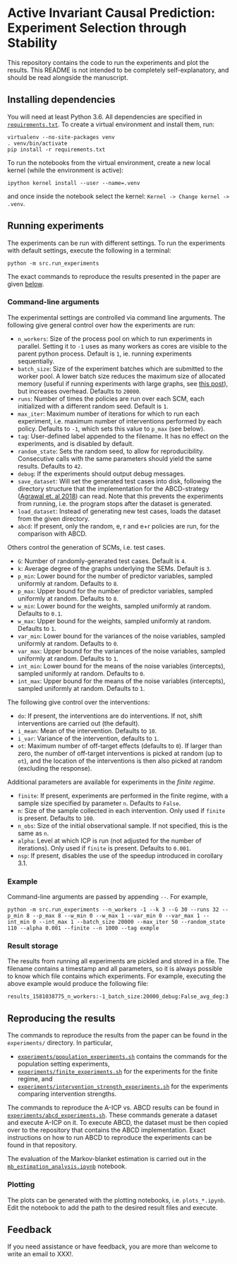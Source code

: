 # Active Invariant Causal Prediction: Experiment Selection through Stability

This repository contains the code to run the experiments and plot the results. This README is not intended to be completely self-explanatory, and should be read alongside the manuscript.

## Installing dependencies

You will need at least Python 3.6. All dependencies are specified in [`requirements.txt`](requirements.txt). To create a virtual environment and install them, run:

```
virtualenv --no-site-packages venv
. venv/bin/activate
pip install -r requirements.txt
```

To run the notebooks from the virtual environment, create a new local kernel (while the environment is active):

```
ipython kernel install --user --name=.venv
```

and once inside the notebook select the kernel: `Kernel -> Change kernel -> .venv`.

## Running experiments

The experiments can be run with different settings. To run the experiments with default settings, execute the following in a terminal:

```
python -m src.run_experiments
```

The exact commands to reproduce the results presented in the paper are given [below](#rep).

### Command-line arguments

The experimental settings are controlled via command line arguments. The following give general control over how the experiments are run:

- `n_workers`: Size of the process pool on which to run experiments in parallel. Setting it to `-1` uses as many workers as cores are visible to the parent python process. Default is `1`, ie. running experiments sequentially.
- `batch_size`: Size of the experiment batches which are submitted to the worker pool. A lower batch size reduces the maximum size of allocated memory (useful if running experiments with large graphs, see [this post](https://stackoverflow.com/questions/26520781/multiprocessing-pool-whats-the-difference-between-map-async-and-imap)), but increases overhead. Defaults to `20000`.
- `runs`: Number of times the policies are run over each SCM, each initialized with a different random seed. Default is `1`.
- `max_iter`: Maximum number of iterations for which to run each experiment, i.e. maximum number of interventions performed by each policy. Defaults to `-1`, which sets this value to `p_max` (see below).
- `tag`: User-defined label appended to the filename. It has no effect on the experiments, and is disabled by default.
- `random_state`: Sets the random seed, to allow for reproducibility. Consecutive calls with the same parameters should yield the same results. Defaults to `42`.
- `debug`: If the experiments should output debug messages.
- `save_dataset`: Will set the generated test cases into disk, following the directory structure that the implementation for the ABCD-strategy ([Agrawal et. al 2018](https://arxiv.org/abs/1902.10347)) can read. Note that this prevents the experiments from running, i.e. the program stops after the dataset is generated.
- `load_dataset`: Instead of generating new test cases, loads the dataset from the given directory.
- `abcd`: If present, only the random, e, r and e+r policies are run, for the comparison with ABCD.

Others control the generation of SCMs, i.e. test cases.

- `G`: Number of randomly-generated test cases. Default is `4`.
- `k`: Average degree of the graphs underlying the SEMs. Default is `3`.
- `p_min`: Lower bound for the number of predictor variables, sampled uniformly at random. Defaults to `8`.
- `p_max`: Upper bound for the number of predictor variables, sampled uniformly at random. Defaults to `8`.
- `w_min`: Lower bound for the weights, sampled uniformly at random. Defaults to `0.1`.
- `w_max`: Upper bound for the weights, sampled uniformly at random. Defaults to `1`.
- `var_min`: Lower bound for the variances of the noise variables, sampled uniformly at random. Defaults to `0`.
- `var_max`: Upper bound for the variances of the noise variables, sampled uniformly at random. Defaults to `1`.
- `int_min`: Lower bound for the means of the noise variables (intercepts), sampled uniformly at random. Defaults to `0`.
- `int_max`: Upper bound for the means of the noise variables (intercepts), sampled uniformly at random. Defaults to `1`.

The following give control over the interventions:
- `do`: If present, the interventions are do interventions. If not, shift interventions are carried out (the default).
- `i_mean`: Mean of the intervention. Defaults to `10`.
- `i_var`: Variance of the intervention, defaults to `1`.
- `ot`: Maximum number of off-target effects (defaults to `0`). If larger than zero, the number of off-target interventions is picked at random (up to `ot`), and the location of the interventions is then also picked at random (excluding the response).

Additional parameters are available for experiments in the *finite regime*.

- `finite`: If present, experiments are performed in the finite regime, with a sample size specified by parameter `n`. Defaults to `False`.
- `n`: Size of the sample collected in each intervention. Only used if `finite` is present. Defaults to `100`.
- `n_obs`: Size of the initial observational sample. If not specified, this is the same as `n`.
- `alpha`: Level at which ICP is run (not adjusted for the number of iterations). Only used if `finite` is present. Defaults to `0.001`.
- `nsp`: If present, disables the use of the speedup introduced in corollary 3.1.

### Example

Command-line arguments are passed by appending `--`. For example,

```
python -m src.run_experiments --n_workers -1 --k 3 --G 30 --runs 32 --p_min 8 --p_max 8 --w_min 0 --w_max 1 --var_min 0 --var_max 1 --int_min 0 --int_max 1 --batch_size 20000 --max_iter 50 --random_state 110 --alpha 0.001 --finite --n 1000 --tag exmple
```

### Result storage

The results from running all experiments are pickled and stored in a file. The filename contains a timestamp and all parameters, so it is always possible to know which file contains which experiments. For example, executing the above example would produce the following file:

```
results_1581038775_n_workers:-1_batch_size:20000_debug:False_avg_deg:3.0_G:30_runs:32_p_min:8_p_max:8_w_min:0.0_w_max:1.0_var_min:0_var_max:1.0_int_min:0.0_int_max:1.0_random_state:110_finite:True_max_iter:50_n:10_alpha:0.001_tag:exmple.pickle
```

## Reproducing the results<a name="rep"></a>

The commands to reproduce the results from the paper can be found in the `experiments/` directory. In particular,

- [`experiments/population_experiments.sh`](experiments/population_experiments.sh) contains the commands for the population setting experiments,
- [`experiments/finite_experiments.sh`](experiments/finite_experiments.sh) for the experiments for the finite regime, and
- [`experiments/intervention_strength_experiments.sh`](experiments/intervention_strength_experiments.sh) for the experiments comparing intervention strengths.

The commands to reproduce the A-ICP vs. ABCD results can be found in [`experiments/abcd_experiments.sh`](experiments/abcd_experiments.sh). These commands generate a dataset and execute A-ICP on it. To execute ABCD, the dataset must be then copied over to the repository that contains the ABCD implementation. Exact instructions on how to run ABCD to reproduce the experiments can be found in that repository.

The evaluation of the Markov-blanket estimation is carried out in the [`mb_estimation_analysis.ipynb`](mb_estimation_analysis.ipynb) notebook.

### Plotting

The plots can be generated with the plotting notebooks, i.e. `plots_*.ipynb`. Edit the notebook to add the path to the desired result files and execute.

## Feedback

If you need assistance or have feedback, you are more than welcome to write an email to XXX!.
